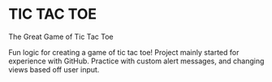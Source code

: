 # TIC TAC TOE
The Great Game of Tic Tac Toe

Fun logic for creating a game of tic tac toe! Project mainly started for experience with GitHub.
Practice with custom alert messages, and changing views based off user input. 
